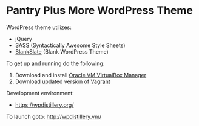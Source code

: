 # Pantry Plus More WordPress Theme

WordPress theme utilizes:
* jQuery
* [SASS](http://sass-lang.com/) (Syntactically Awesome Style Sheets)
* [BlankSlate](https://wordpress.org/themes/blankslate/) (Blank WordPress Theme)

To get up and running do the following:
1. Download and install [Oracle VM VirtualBox Manager](https://www.virtualbox.org/wiki/Downloads)
2. Download updated version of [Vagrant](https://www.vagrantup.com/downloads.html)

Development environment:
* https://wpdistillery.org/

To launch goto: http://wpdistillery.vm/
